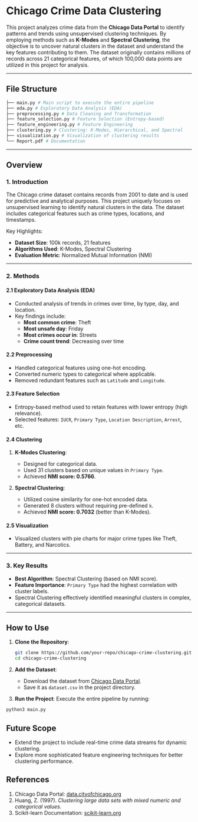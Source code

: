 # **Chicago Crime Data Clustering**

This project analyzes crime data from the **Chicago Data Portal** to identify patterns and trends using unsupervised clustering techniques. By employing methods such as **K-Modes** and **Spectral Clustering**, the objective is to uncover natural clusters in the dataset and understand the key features contributing to them. The dataset originally contains millions of records across 21 categorical features, of which 100,000 data points are utilized in this project for analysis.

---

## **File Structure**
```bash
├── main.py # Main script to execute the entire pipeline 
├── eda.py # Exploratory Data Analysis (EDA) 
├── preprocessing.py # Data Cleaning and Transformation 
├── feature_selection.py # Feature Selection (Entropy-based) 
├── feature_engineering.py # Feature Engineering 
├── clustering.py # Clustering: K-Modes, Hierarchical, and Spectral 
├── visualization.py # Visualization of clustering results 
└── Report.pdf # Documentation
```

---

## **Overview**

### **1. Introduction**
The Chicago crime dataset contains records from 2001 to date and is used for predictive and analytical purposes. This project uniquely focuses on unsupervised learning to identify natural clusters in the data. The dataset includes categorical features such as crime types, locations, and timestamps.  

Key Highlights:
- **Dataset Size**: 100k records, 21 features  
- **Algorithms Used**: K-Modes, Spectral Clustering  
- **Evaluation Metric**: Normalized Mutual Information (NMI)  

---

### **2. Methods**

#### **2.1 Exploratory Data Analysis (EDA)**
- Conducted analysis of trends in crimes over time, by type, day, and location.
- Key findings include:
  - **Most common crime**: Theft  
  - **Most unsafe day**: Friday  
  - **Most crimes occur in**: Streets  
  - **Crime count trend**: Decreasing over time  

#### **2.2 Preprocessing**
- Handled categorical features using one-hot encoding.
- Converted numeric types to categorical where applicable.
- Removed redundant features such as `Latitude` and `Longitude`.

#### **2.3 Feature Selection**
- Entropy-based method used to retain features with lower entropy (high relevance).
- Selected features: `IUCR`, `Primary Type`, `Location Description`, `Arrest`, etc.

#### **2.4 Clustering**
1. **K-Modes Clustering**:  
   - Designed for categorical data.  
   - Used 31 clusters based on unique values in `Primary Type`.  
   - Achieved **NMI score: 0.5766**.  

2. **Spectral Clustering**:  
   - Utilized cosine similarity for one-hot encoded data.  
   - Generated 8 clusters without requiring pre-defined `k`.  
   - Achieved **NMI score: 0.7032** (better than K-Modes).  

#### **2.5 Visualization**
- Visualized clusters with pie charts for major crime types like Theft, Battery, and Narcotics.

---

### **3. Key Results**
- **Best Algorithm**: Spectral Clustering (based on NMI score).  
- **Feature Importance**: `Primary Type` had the highest correlation with cluster labels.  
- Spectral Clustering effectively identified meaningful clusters in complex, categorical datasets.  

---

## **How to Use**

1. **Clone the Repository**:
   ```bash
   git clone https://github.com/your-repo/chicago-crime-clustering.git
   cd chicago-crime-clustering
   ```
2. **Add the Dataset**:
   - Download the dataset from [Chicago Data Portal](https://data.cityofchicago.org/).
   - Save it as `dataset.csv` in the project directory.

3. **Run the Project**:
Execute the entire pipeline by running:
```bash
python3 main.py
```

## **Future Scope**
- Extend the project to include real-time crime data streams for dynamic clustering.
- Explore more sophisticated feature engineering techniques for better clustering performance.

## **References**
1. Chicago Data Portal: [data.cityofchicago.org](https://data.cityofchicago.org/)  
2. Huang, Z. (1997). *Clustering large data sets with mixed numeric and categorical values.*  
3. Scikit-learn Documentation: [scikit-learn.org](https://scikit-learn.org/)  
